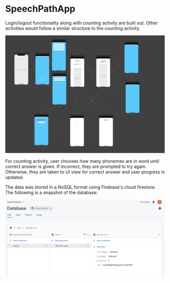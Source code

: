 # SpeechPathApp

Login/logout functionality along with counting activity are built out. Other acitvities would follow a similar structure to the counting activity. 

![App Design](/Images/app-design.png)

For counting activity, user chooses how many phonemes are in word until correct answer is given. If incorrect, they are prompted to try again. Otherwise, they are taken to UI view for correct answer and user progress is updated.

The data was stored in a NoSQL format using Firebase's cloud firestore. The following is a snapshot of the database:

![Firestore](/Images/firestore-spa.png)
